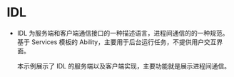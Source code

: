 # IDL<a name="ZH-CN_TOPIC_0000001080120030"></a>

-   IDL 为服务端和客户端通信接口的一种描述语言，进程间通信的的一种规范。基于 Services 模板的 Ability，主要用于后台运行任务，不提供用户交互界面。

    本示例展示了 IDL 的服务端以及客户端实现，主要功能就是展示进程间通信。
